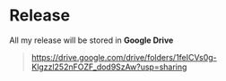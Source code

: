 # Release

All my release will be stored in **Google Drive**

> https://drive.google.com/drive/folders/1feICVs0g-Klgzzl252nFOZF_dod9SzAw?usp=sharing
